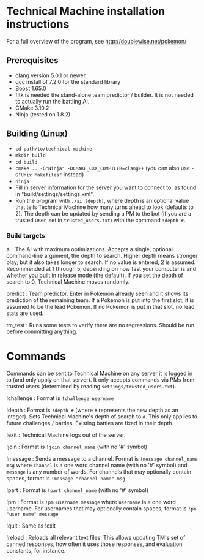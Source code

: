 # Technical Machine installation instructions

For a full overview of the program, see http://doublewise.net/pokemon/

## Prerequisites

* clang version 5.0.1 or newer
* gcc install of 7.2.0 for the standard library
* Boost 1.65.0
* fltk is needed the stand-alone team predictor / builder. It is not needed to actually run the battling AI.
* CMake 3.10.2
* Ninja (tested on 1.8.2)

## Building (Linux)

* `cd path/to/technical-machine`
* `mkdir build`
* `cd build`
* `cmake .. -G"Ninja" -DCMAKE_CXX_COMPILER=clang++` (you can also use `-G"Unix Makefiles"` instead)
* `ninja`
* Fill in server information for the server you want to connect to, as found in "build/settings/settings.xml".
* Run the program with `./ai [depth]`, where depth is an optional value that tells Technical Machine how many turns ahead to look (defaults to 2). The depth can be updated by sending a PM to the bot (if you are a trusted user, set in `trusted_users.txt`) with the command `!depth #`.

### Build targets

ai
:	The AI with maximum optimizations. Accepts a single, optional command-line argument, the depth to search. Higher depth means stronger play, but it also takes longer to search. If no value is entered, 2 is assumed. Recommended at 1 through 5, depending on how fast your computer is and whether you built in release mode (the default). If you set the depth of search to 0, Technical Machine moves randomly.

predict
:	Team predictor. Enter in Pokemon already seen and it shows its prediction of the remaining team. If a Pokemon is put into the first slot, it is assumed to be the lead Pokemon. If no Pokemon is put in that slot, no lead stats are used.

tm_test
:	Runs some tests to verify there are no regressions. Should be run before committing anything.

# Commands

Commands can be sent to Technical Machine on any server it is logged in to (and only apply on that server). It only accepts commands via PMs from trusted users (determined by reading `settings/trusted_users.txt`).

!challenge
:	Format is `!challenge username`

!depth
:	Format is `!depth #` (where `#` represents the new depth as an integer). Sets Technical Machine's depth of search to `#`. This only applies to future challenges / battles. Existing battles are fixed in their depth.

!exit
:	Technical Machine logs out of the server.

!join
:	Format is `!join channel_name` (with no '#' symbol)

!message
:	Sends a message to a channel. Format is `!message channel_name msg` where `channel` is a one word channel name (with no '#' symbol) and `message` is any number of words. For channels that may optionally contain spaces, format is `!message "channel name" msg`

!part
:	Format is `!part channel_name` (with no '#' symbol)

!pm
:	Format is `!pm username message` where `username` is a one word username. For usernames that may optionally contain spaces, format is `!pm "user name" message`

!quit
:	Same as !exit

!reload
:	Reloads all relevant text files. This allows updating TM's set of canned responses, how often it uses those responses, and evaluation constants, for instance.
